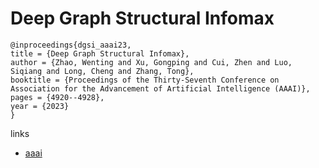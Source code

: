 # Deep Graph Structural Infomax

```
@inproceedings{dgsi_aaai23,
title = {Deep Graph Structural Infomax},
author = {Zhao, Wenting and Xu, Gongping and Cui, Zhen and Luo, Siqiang and Long, Cheng and Zhang, Tong},
booktitle = {Proceedings of the Thirty-Seventh Conference on Association for the Advancement of Artificial Intelligence (AAAI)},
pages = {4920--4928},
year = {2023}
}
```

links
- [aaai](https://ojs.aaai.org/index.php/AAAI/article/view/25618)
